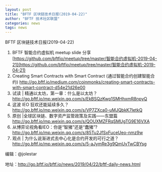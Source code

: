 ```yaml
---
layout: post
title: "BFTF 区块链技术日报(2019-04-22)"
author: "BFTF 技术社区联盟"
categories: news
tags: news
---
```


BFTF 区块链技术日报(2019-04-22)

1. BFTF 智能合约虚拟机 meetup slide 分享 [https://github.com/bftfio/meetup/tree/master/智能合约虚拟机-2019-04-21](https://github.com/bftfio/meetup/tree/master/智能合约虚拟机-2019-04-21)
2. Creating Smart Contracts with Smart Contract (通过智能合约创建智能合约) <http://go.bftf.io/medium.com/coinmonks/creating-smart-contracts-with-smart-contract-d54e21d26e00>
3. 试读 | 精通以太坊，第一章：什么是以太坊？ <http://go.bftf.io/mp.weixin.qq.com/s/EkBSQzKwp1SMHhxmR8npyQ>
4. 这波 IEO 狂欢还能延续多久？ <http://go.bftf.io/mp.weixin.qq.com/s/VP7ZXca0-uMJQbkK7IetkQ>
5. 原创 |全球区块链、数字资产监管政策及实践——东盟篇 <http://go.bftf.io/mp.weixin.qq.com/s/QOUXMZFRqSMUgTG9E16VXA>
6. 从博弈论视角看IEO：你是“智猪”还是“蠢猪”? <http://go.bftf.io/mp.weixin.qq.com/s/85Tu2JfSxFuceUeo-nmz9w>
7. 观点 | 为什么说渐进式去中心化是合约开发的可行之道？ <http://go.bftf.io/mp.weixin.qq.com/s/5-aJymRe3g9QmUvTwCBYsg>

编辑：@jolestar

地址：http://go.bftf.io/bftf.io/news/2019/04/22/bftf-daily-news.html

